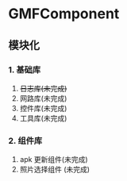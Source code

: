 # GMFComponent
## 模块化 

### 1. 基础库
   1. ~~日志库(未完成)~~
   2. 网路库(未完成)
   3. 控件库(未完成)
   4. 工具库(未完成)
### 2. 组件库
   1. apk 更新组件(未完成)
   2. 照片选择组件 (未完成)


